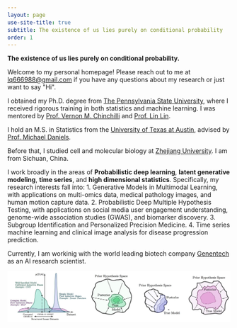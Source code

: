```yaml
---
layout: page
use-site-title: true
subtitle: The existence of us lies purely on conditional probability
order: 1
---
```


**The existence of us lies purely on conditional probability.**

Welcome to my personal homepage! Please reach out to me at lq666988@gmail.com if you have any questions about my research or just want to say "Hi". 

I obtained my Ph.D. degree from [The Pennsylvania State University](https://www.psu.edu), where I received rigorous training in both statistics and machine learning. I was mentored by [Prof. Vernon M. Chinchilli](https://pennstate.pure.elsevier.com/en/persons/vernon-chinchilli) and [Prof. Lin Lin](http://www.personal.psu.edu/lul37/index.html).

I hold an M.S. in Statistics from the [University of Texas at Austin](https://www.utexas.edu), advised by 
[Prof. Michael Daniels](http://users.stat.ufl.edu/~daniels/).

Before that, I studied cell and molecular biology at [Zhejiang University](https://en.wikipedia.org/wiki/Zhejiang_University). I am from Sichuan, China.

I work broadly in the areas of **Probabilistic deep learning**, **latent generative modeling**, **time series**, and **high dimensional statistics**. Specifically, my research interests fall into: 1. Generative Models in Multimodal Learning, with applications on multi-omics data, medical pathology images, and human motion capture data. 2. Probabilistic Deep Multiple Hypothesis Testing, with applications on social media user engagement understanding, genome-wide association studies (GWAS), and biomarker discovery. 3. Subgroup Identification and Personalized Precision Medicine. 4. Time series machine learning and clinical image analysis for disease progression prediction.

Currently, I am workinig with the world leading biotech company [Genentech](https://www.gene.com) as an AI research scientist.

<img src="/assets/img/bayesian_dl.png" alt="" width="800">
